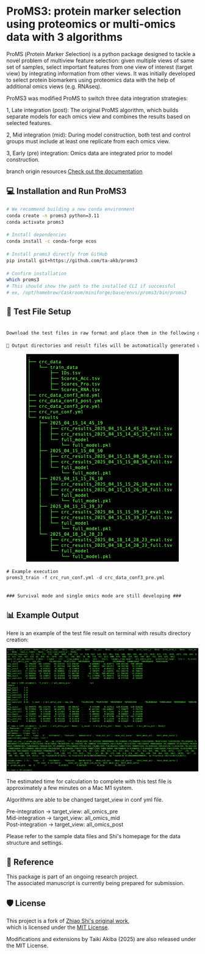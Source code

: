 # ProMS3: protein marker selection using proteomics or multi-omics data with 3 algorithms

ProMS (*Pro*tein *M*arker *S*election) is a python package designed to tackle a novel problem of multiview
feature selection: given multiple views of same set of samples,
select important features from one view of interest (target view) by integrating
information from other views. It was initially developed to select protein
biomarkers using proteomics data with the help of additional omics views
(e.g. RNAseq).


ProMS3 was modified ProMS to switch three data integration strategies:

1, Late integration (post): The original ProMS algorithm, 
  which builds separate models for each omics view and combines the results based on selected features.

2, Mid integration (mid): During model construction,
  both test and control groups must include at least one replicate from each omics view.

3, Early (pre) integration: Omics data are integrated prior to model construction.


branch origin resources
[Check out the documentation](http://docs.zhang-lab.org/proms/)



## 💻 Installation and Run ProMS3
</code></pre>
```bash
# We recommend building a new conda environment
conda create -n proms3 python=3.11
conda activate proms3

# Install dependencies
conda install -c conda-forge ecos

# Install proms3 directly from GitHub
pip install git+https://github.com/ta-akb/proms3

# Confirm installation
which proms3
# This should show the path to the installed CLI if successful
# ex, /opt/homebrew/Caskroom/miniforge/base/envs/proms3/bin/proms3
```
</code></pre>

## 📁 Test File Setup
</code></pre>
```bash

Download the test files in raw format and place them in the following directory structure:

📂 Output directories and result files will be automatically generated with a timestamp when the run is completed.

```
</code></pre>

<p align="center">
  <img src="docs/images/directory_structures.png" alt="Directory Structure" width="400"/>
</p>

</code></pre>
```
# Example execution
proms3_train -f crc_run_conf.yml -d crc_data_conf3_pre.yml


### Survival mode and single omics mode are still developing ###
```
</code></pre>


## 📊 Example Output

Here is an example of the test file result on terminal with results directory creation:

![UMAP result](docs/images/results.png)

The estimated time for calculation to complete with this test file is approximately a few minutes on a Mac M1 system.

Algorithms are able to be changed target_view in conf yml file.

Pre-integration → target_view: all_omics_pre  
Mid-integration → target_view: all_omics_mid  
Post-integration → target_view: all_omics_post  

Please refer to the sample data files and Shi's homepage for the data structure and settings.


## 📄 Reference

This package is part of an ongoing research project.  
The associated manuscript is currently being prepared for submission.


## 🛡 License

This project is a fork of [Zhiao Shi's original work](https://github.com/zhiao/proms),  
which is licensed under the [MIT License](LICENSE).

Modifications and extensions by Taiki Akiba (2025) are also released under the MIT License.


